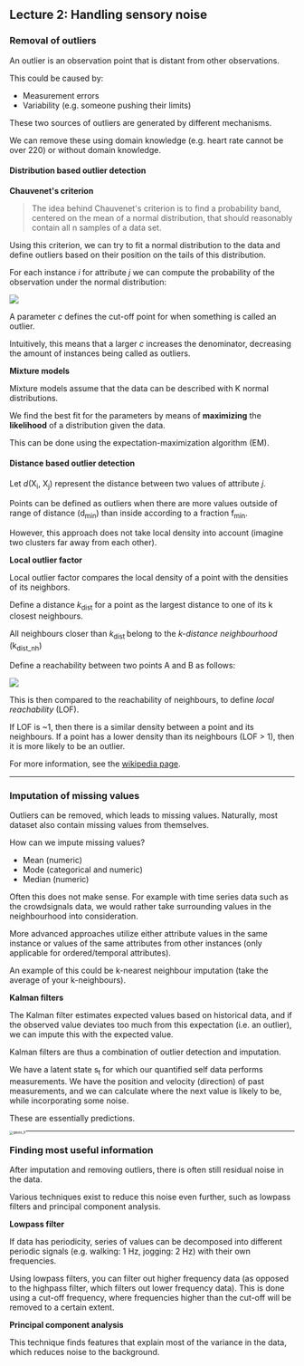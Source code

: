 ## Lecture 2: Handling sensory noise

### Removal of outliers

An outlier is an observation point that is distant from other observations.

This could be caused by:

* Measurement errors
* Variability (e.g. someone pushing their limits)

These two sources of outliers are generated by different mechanisms. 

We can remove these using domain knowledge (e.g. heart rate cannot be over 220) or without domain knowledge. 



#### Distribution based outlier detection

**Chauvenet's criterion**

>  The idea behind Chauvenet's criterion is to find a probability band, centered on the mean of a normal distribution, that should reasonably contain all n samples of a data set.

Using this criterion, we can try to fit a normal distribution to the data and define outliers based on their position on the tails of this distribution.

For each instance *i* for attribute *j* we can compute the probability of the observation under the normal distribution:

![](https://latex.codecogs.com/gif.latex?P(X&space;\leq&space;x_{ij})&space;<&space;\frac{1}{cN})

A parameter *c* defines the cut-off point for when something is called an outlier. 

Intuitively, this means that a larger *c* increases the denominator, decreasing the amount of instances being called as outliers. 



**Mixture models**

Mixture models assume that the data can be described with K normal distributions.

We find the best fit for the parameters by means of **maximizing** the **likelihood** of a distribution given the data.

This can be done using the expectation-maximization algorithm (EM).



#### Distance based outlier detection

Let *d*(X<sub>i</sub>, X<sub>j</sub>) represent the distance between two values of attribute *j*.

Points can be defined as outliers when there are more values outside of range of distance (d<sub>min</sub>)  than inside according to a fraction f<sub>min</sub>. 

However, this approach does not take local density into account (imagine two clusters far away from each other).



**Local outlier factor**

Local outlier factor compares the local density of a point with the densities of its neighbors. 

Define a distance *k*<sub>dist</sub> for a point as the largest distance to one of its k closest neighbours. 

All neighbours closer than *k*<sub>dist </sub>belong to the *k-distance neighbourhood*  (k<sub>dist_nh</sub>) 

Define a reachability between two points A and B as follows:

![](https://latex.codecogs.com/gif.latex?K_{reach,dist}(A,B)=&space;max(k_{dist,&space;B},&space;d(A,B))) 

This is then compared to the reachability of neighbours, to define *local reachability* (LOF). 

If LOF is ~1, then there is a similar density between a point and its neighbours. If a point has a lower density than its neighbours (LOF > 1), then it is more likely to be an outlier.

For more information, see the [wikipedia page](https://en.wikipedia.org/wiki/Local_outlier_factor).

---

### Imputation of missing values

Outliers can be removed, which leads to missing values. Naturally, most dataset also contain missing values from themselves.

How can we impute missing values?

* Mean (numeric)
* Mode (categorical and numeric)
* Median (numeric)

Often this does not make sense. For example with time series data such as the crowdsignals data, we would rather take surrounding values in the neighbourhood into consideration.

More advanced approaches utilize either attribute values in the same instance or values of the same attributes from other instances (only applicable for ordered/temporal attributes).

An example of this could be k-nearest neighbour imputation (take the average of your k-neighbours). 



**Kalman filters**

The Kalman filter estimates expected values based on historical data, and if the observed value deviates too much from this expectation (i.e. an outlier), we can impute this with the expected value. 

Kalman filters are thus a combination of outlier detection and imputation.

We have a latent state s<sub>t</sub> for which our quantified self data performs measurements. We have the position and velocity (direction) of past measurements, and we can calculate where the next value is likely to be, while incorporating some noise.

These are essentially predictions.

<img src="https://www.bzarg.com/wp-content/uploads/2015/08/gauss_9.jpg" alt="gauss_9" style="zoom:40%;" align="left"/>

***

### Finding most useful information

After imputation and removing outliers, there is often still residual noise in the data.

Various techniques exist to reduce this noise even further, such as lowpass filters and principal component analysis. 



**Lowpass filter**

If data has periodicity, series of values can be decomposed into different periodic signals (e.g. walking: 1 Hz, jogging: 2 Hz) with their own frequencies. 

Using lowpass filters, you can filter out higher frequency data (as opposed to the highpass filter, which filters out lower frequency data). This is done using a cut-off frequency, where frequencies higher than the cut-off will be removed to a certain extent.



**Principal component analysis**

This technique finds features that explain most of the variance in the data, which reduces noise to the background.



### 

